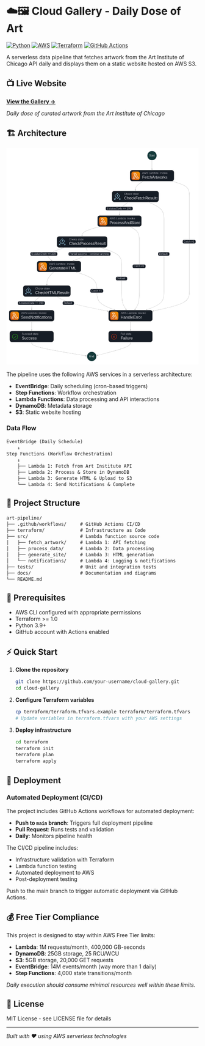# ☁️🖼️ Cloud Gallery - Daily Dose of Art
[![Python](https://img.shields.io/badge/Python-3.9+-blue?logo=python&style=flat-square)](https://www.python.org/)
[![AWS](https://img.shields.io/badge/AWS-StepFunctions%20%7C%20EventBridge%20%7C%20Lambda%20%7C%20S3%20%7C%20DynamoDB-orange?logo=amazon-aws&style=flat-square)](https://aws.amazon.com/)
[![Terraform](https://img.shields.io/badge/Terraform-IaC-623CE4?logo=terraform&style=flat-square)](https://www.terraform.io/)
[![GitHub Actions](https://img.shields.io/badge/GitHub_Actions-CI%2FCD-2088FF?logo=githubactions&style=flat-square)](https://docs.github.com/en/actions)


A serverless data pipeline that fetches artwork from the Art Institute of Chicago API daily and displays them on a static website hosted on AWS S3.

## 📺 Live Website

**[View the Gallery →](http://cloud-gallery-dev-website-static.s3-website-us-east-1.amazonaws.com/)**

*Daily dose of curated artwork from the Art Institute of Chicago*

## 🏗️ Architecture

![Architecture Diagram](./docs/architecture-diagram.png)

The pipeline uses the following AWS services in a serverless architecture:

- **EventBridge**: Daily scheduling (cron-based triggers)
- **Step Functions**: Workflow orchestration
- **Lambda Functions**: Data processing and API interactions
- **DynamoDB**: Metadata storage
- **S3**: Static website hosting

### Data Flow

```
EventBridge (Daily Schedule) 
    ↓
Step Functions (Workflow Orchestration) 
    ↓ 
    ├── Lambda 1: Fetch from Art Institute API 
    ├── Lambda 2: Process & Store in DynamoDB 
    ├── Lambda 3: Generate HTML & Upload to S3 
    └── Lambda 4: Send Notifications & Complete
```

## 📁 Project Structure

```
art-pipeline/
├── .github/workflows/     # GitHub Actions CI/CD
├── terraform/             # Infrastructure as Code
├── src/                   # Lambda function source code
│   ├── fetch_artwork/     # Lambda 1: API fetching
│   ├── process_data/      # Lambda 2: Data processing
│   ├── generate_site/     # Lambda 3: HTML generation
│   └── notifications/     # Lambda 4: Logging & notifications
├── tests/                 # Unit and integration tests
├── docs/                  # Documentation and diagrams
└── README.md
```

## 🚀 Prerequisites

- AWS CLI configured with appropriate permissions
- Terraform >= 1.0
- Python 3.9+
- GitHub account with Actions enabled

## ⚡ Quick Start

1. **Clone the repository**
   ```bash
   git clone https://github.com/your-username/cloud-gallery.git
   cd cloud-gallery
   ```

2. **Configure Terraform variables**
   ```bash
   cp terraform/terraform.tfvars.example terraform/terraform.tfvars
   # Update variables in terraform.tfvars with your AWS settings
   ```

3. **Deploy infrastructure**
   ```bash
   cd terraform
   terraform init
   terraform plan
   terraform apply
   ```

## 🚀 Deployment

### Automated Deployment (CI/CD)
The project includes GitHub Actions workflows for automated deployment:

- **Push to `main` branch**: Triggers full deployment pipeline
- **Pull Request**: Runs tests and validation
- **Daily**: Monitors pipeline health

The CI/CD pipeline includes:
- Infrastructure validation with Terraform
- Lambda function testing
- Automated deployment to AWS
- Post-deployment testing

Push to the main branch to trigger automatic deployment via GitHub Actions.

## 💰 Free Tier Compliance

This project is designed to stay within AWS Free Tier limits:

- **Lambda**: 1M requests/month, 400,000 GB-seconds
- **DynamoDB**: 25GB storage, 25 RCU/WCU  
- **S3**: 5GB storage, 20,000 GET requests
- **EventBridge**: 14M events/month (way more than 1 daily)
- **Step Functions**: 4,000 state transitions/month

*Daily execution should consume minimal resources well within these limits.*


## 📄 License

MIT License - see LICENSE file for details

---

*Built with ❤️ using AWS serverless technologies*